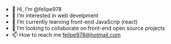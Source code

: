 - 👋 Hi, I’m @felipe978
- 👀 I’m interested in web develpment
- 🌱 I’m currently learning front-end JavaScrip (react)
- 💞️ I’m looking to collaborate on front-end open source projects
- 📫 How to reach me felipe978@hotmail.com

<!---
felipe978/felipe978 is a ✨ special ✨ repository because its `README.md` (this file) appears on your GitHub profile.
You can click the Preview link to take a look at your changes.
--->
